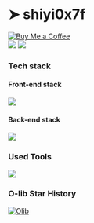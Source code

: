 # ➤ shiyi0x7f
<a href="https://dquyl9k1r5u.feishu.cn/docx/BTiVdKqIaoBO5DxUSqQcDqdinLf">
<img alt="Buy Me a Coffee" src="https://img.shields.io/badge/Buy%20Me%20a%20Coffee-Support%20Me-FFDA33">
</a><br/>

<picture>
  <source
    srcset="https://github-readme-stats.vercel.app/api?username=shiyi-0x7f&show_icons=true&hide_border=true&line_height=24&theme=dark&t=1"
    media="(prefers-color-scheme: dark)"
  />
  <img src="https://github-readme-stats.vercel.app/api?username=shiyi-0x7f&show_icons=true&hide_border=true&line_height=24&t=1" />
  <source
    srcset="https://github-readme-stats.vercel.app/api/top-langs/?username=shiyi-0x7f&layout=compact&hide_border=true&langs_count=8&theme=dark"
    media="(prefers-color-scheme: dark)"
  />
  <img src="https://github-readme-stats.vercel.app/api/top-langs/?username=shiyi-0x7f&layout=compact&hide_border=true&langs_count=8" />
</picture>

### Tech stack
#### Front-end stack
<picture><img src="https://skillicons.dev/icons?i=vue,html,css,js,flutter,npm,pnpm"></picture>
#### Back-end stack
<picture><img src="https://skillicons.dev/icons?i=python,nodejs,cpp,mysql,redis,docker"></picture>

### Used Tools
<picture><img src="https://skillicons.dev/icons?i=cloudflare,vercel,pycharm,webstorm,clion,vscode,obsidian"></picture>

### O-lib Star History
<a href="https://www.11xy.cn"><img src="https://api.star-history.com/svg?repos=shiyi-0x7f/o-lib&amp;type=Date" alt="Olib"></a>
